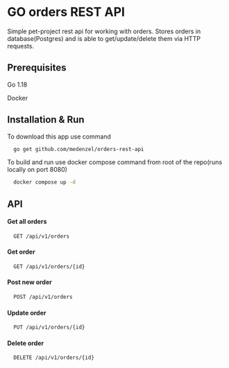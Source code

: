 
# GO orders REST API

Simple pet-project rest api for working with orders.
Stores orders in database(Postgres) and is able to get/update/delete them via HTTP requests.


## Prerequisites
Go 1.18

Docker
## Installation & Run

To download this app use command

```bash
  go get github.com/medenzel/orders-rest-api
```

To build and run use docker compose command from root of the repo(runs locally on port 8080)
```bash
  docker compose up -d
```
    
## API

#### Get all orders

```bash
  GET /api/v1/orders
```
#### Get order

```bash
  GET /api/v1/orders/{id}
```
#### Post new order

```bash
  POST /api/v1/orders
```
#### Update order

```bash
  PUT /api/v1/orders/{id}
```
#### Delete order

```bash
  DELETE /api/v1/orders/{id}
```


